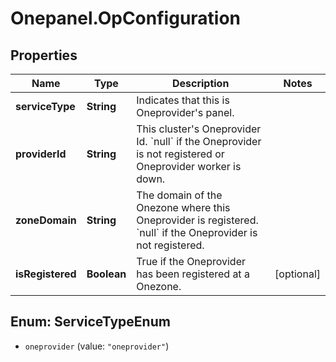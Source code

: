 # Onepanel.OpConfiguration

## Properties
Name | Type | Description | Notes
------------ | ------------- | ------------- | -------------
**serviceType** | **String** | Indicates that this is Oneprovider&#39;s panel. | 
**providerId** | **String** | This cluster&#39;s Oneprovider Id. &#x60;null&#x60; if the Oneprovider is not registered or Oneprovider worker is down.  | 
**zoneDomain** | **String** | The domain of the Onezone where this Oneprovider is registered. &#x60;null&#x60; if the Oneprovider is not registered.  | 
**isRegistered** | **Boolean** | True if the Oneprovider has been registered at a Onezone.  | [optional] 


<a name="ServiceTypeEnum"></a>
## Enum: ServiceTypeEnum


* `oneprovider` (value: `"oneprovider"`)





